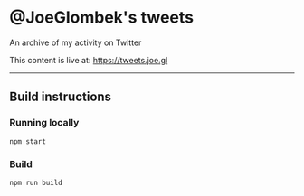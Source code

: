 # @JoeGlombek's tweets
An archive of my activity on Twitter

This content is live at: https://tweets.joe.gl

---

## Build instructions

### Running locally
`npm start`

### Build
`npm run build`